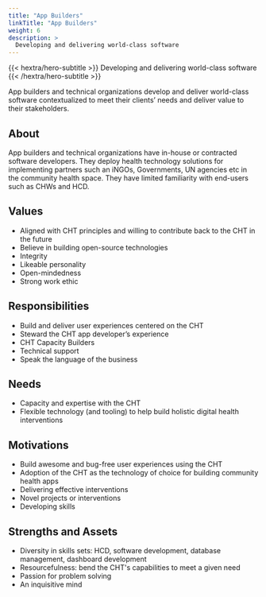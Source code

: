 ```yaml
---
title: "App Builders"
linkTitle: "App Builders"
weight: 6
description: >
  Developing and delivering world-class software
---
```


{{< hextra/hero-subtitle >}}
  Developing and delivering world-class software
{{< /hextra/hero-subtitle >}}

App builders and technical organizations develop and deliver world-class software contextualized to meet their clients’ needs and deliver value to their stakeholders. 

## About

App builders and technical organizations have in-house or contracted software developers. They deploy health technology solutions for implementing partners such an iNGOs, Governments, UN agencies etc in the community health space. They have limited familiarity with end-users such as CHWs and HCD.

## Values

- Aligned with CHT principles and willing to contribute back to the CHT in the future
- Believe in building open-source technologies
- Integrity
- Likeable personality
- Open-mindedness
- Strong work ethic


## Responsibilities

- Build and deliver user experiences centered on the CHT
- Steward the CHT app developer’s experience
- CHT Capacity Builders
- Technical support
- Speak the language of the business

## Needs

- Capacity and expertise with the CHT
- Flexible technology (and tooling) to help build holistic digital health interventions

## Motivations

- Build awesome and bug-free user experiences using the CHT
- Adoption of the CHT as the technology of choice for building community health apps
- Delivering effective interventions
- Novel projects or interventions
- Developing skills

## Strengths and Assets

- Diversity in skills sets: HCD, software development, database management, dashboard development
- Resourcefulness: bend the CHT's capabilities to meet a given need
- Passion for problem solving
- An inquisitive mind

